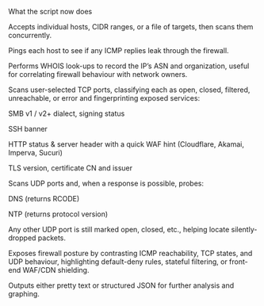 What the script now does

Accepts individual hosts, CIDR ranges, or a file of targets, then scans them concurrently.

Pings each host to see if any ICMP replies leak through the firewall.

Performs WHOIS look-ups to record the IP’s ASN and organization, useful for correlating firewall behaviour with network owners.

Scans user-selected TCP ports, classifying each as open, closed, filtered, unreachable, or error and fingerprinting exposed services:

SMB v1 / v2+ dialect, signing status

SSH banner

HTTP status & server header with a quick WAF hint (Cloudflare, Akamai, Imperva, Sucuri)

TLS version, certificate CN and issuer

Scans UDP ports and, when a response is possible, probes:

DNS (returns RCODE)

NTP (returns protocol version)

Any other UDP port is still marked open, closed, etc., helping locate silently-dropped packets.

Exposes firewall posture by contrasting ICMP reachability, TCP states, and UDP behaviour, highlighting default-deny rules, stateful filtering, or front-end WAF/CDN shielding.

Outputs either pretty text or structured JSON for further analysis and graphing.